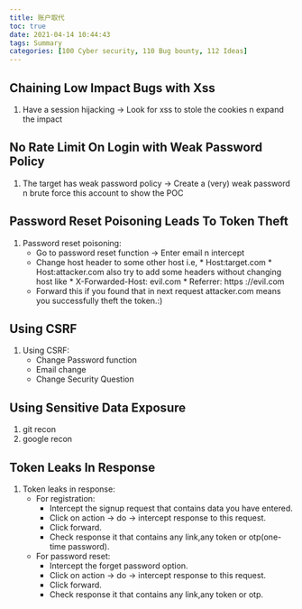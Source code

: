 ```yaml
---
title: 账户取代
toc: true
date: 2021-04-14 10:44:43
tags: Summary
categories: [100 Cyber security, 110 Bug bounty, 112 Ideas]
---
```


## Chaining Low Impact Bugs with Xss

1. Have a session hijacking -> Look for xss to stole the cookies n expand the impact

## No Rate Limit On Login with Weak Password Policy

1. The target has weak password policy -> Create a (very) weak password n brute force this account to show the POC

## Password Reset Poisoning Leads To Token Theft

1. Password reset poisoning:
    * Go to password reset function -> Enter email n intercept
    * Change host header to some other host i.e,
          * Host:target.com
           * Host:attacker.com
also try to add some headers without changing host like
          * X-Forwarded-Host: evil.com
           * Referrer: https ://evil.com
    * Forward this if you found that in next request attacker.com means you successfully theft the token.:)

## Using CSRF

1. Using CSRF:
    * Change Password function
    * Email change
    * Change Security Question

## Using Sensitive Data Exposure

1. git recon
1. google recon

## Token Leaks In Response

1. Token leaks in response:
    * For registration:
        * Intercept the signup request that contains data you have entered.
        * Click on action -> do -> intercept response to this request.
        * Click forward.
        * Check response it that contains any link,any token or otp(one-time password).
    * For password reset:
        * Intercept the forget password option.
        * Click on action -> do -> intercept response to this request.
        * Click forward.
        * Check response it that contains any link,any token or otp.

